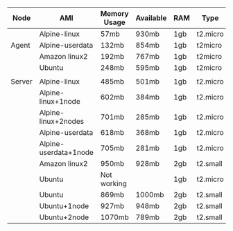 | Node |AMI             |Memory Usage         |     Available   | RAM| Type       | CPU   |    RAM  |
|--------------|-----------------------|-------------|--------|-----|----------|---|------|
|              | Alpine-linux          | 57mb        | 930mb  | 1gb | t2.micro | 1 | 1gb  |
| Agent        | Alpine-userdata       | 132mb       | 854mb  | 1gb | t2micro  | 1 | 1gb  |
|              | Amazon linux2         | 192mb       | 767mb  | 1gb | t2micro  | 1 | 1gb  |
|              | Ubuntu                | 248mb       | 595mb  | 1gb | t2micro  | 1 | 1gb  |
|              |                       |             |        |     |          |   |      |
| Server       | Alpine-linux          | 485mb       | 501mb  | 1gb | t2.micro | 1 | 1gb  |
|              | Alpine-linux+1node    | 602mb       | 384mb  | 1gb | t2.micro | 1 | 1gb  |
|              | Alpine-linux+2nodes   | 701mb       | 285mb  | 1gb | t2.micro | 1 | 1gb  |
|              | Alpine-userdata       | 618mb       | 368mb  | 1gb | t2.micro | 1 | 1gb  |
|              | Alpine-userdata+1node | 705mb       | 281mb  | 1gb | t2.micro | 1 | 1gb  |
|              | Amazon linux2         | 950mb       | 928mb  | 2gb | t2.small | 1 | 2 gb |
|              | Ubuntu                | Not working |        | 1gb | t2.micro | 1 | 1gb  |
|              | Ubuntu                | 869mb       | 1000mb | 2gb | t2.small | 1 | 2 gb |
|              | Ubuntu+1node          | 927mb       | 948mb  | 2gb | t2.small | 1 | 2 gb |
|              | Ubuntu+2node          | 1070mb      | 789mb  | 2gb | t2.small | 1 | 2gb  |